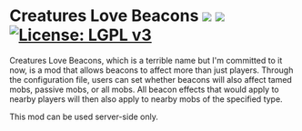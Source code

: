 # Creatures Love Beacons [![](http://cf.way2muchnoise.eu/versions/creatures-love-beacons.svg)](https://minecraft.curseforge.com/projects/creatures-love-beacons) [![](http://cf.way2muchnoise.eu/short_creatures-love-beacons_downloads.svg)](https://minecraft.curseforge.com/projects/creatures-love-beacons/files) [![License: LGPL v3](https://img.shields.io/badge/License-LGPL%20v3-blue.svg)](https://www.gnu.org/licenses/lgpl-3.0)

Creatures Love Beacons, which is a terrible name but I'm committed to it now, is a mod that allows beacons to affect more than just players. Through the configuration file, users can set whether beacons will also affect tamed mobs, passive mobs, or all mobs. All beacon effects that would apply to nearby players will then also apply to nearby mobs of the specified type.

This mod can be used server-side only.